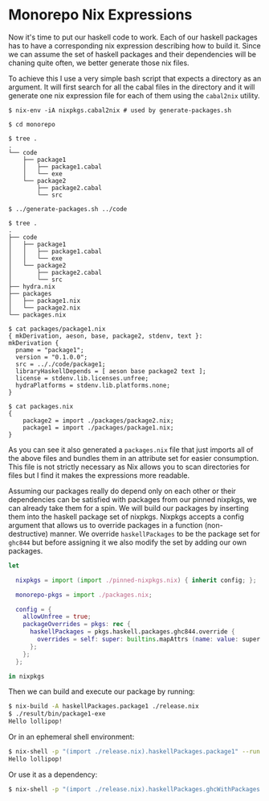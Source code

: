 
# Monorepo Nix Expressions

Now it's time to put our haskell code to work.
Each of our haskell packages has to have a corresponding nix expression describing how to build it.
Since we can assume the set of haskell packages and their dependencies will be chaning quite often, we better
generate those nix files.

To achieve this I use a very simple bash script that expects a directory as an argument.
It will first search for all the cabal files in the directory and it will generate one nix expression file for each of them using the `cabal2nix` utility.

```
$ nix-env -iA nixpkgs.cabal2nix # used by generate-packages.sh

$ cd monorepo

$ tree .
.
└── code
    ├── package1
    │   ├── package1.cabal
    │   └── exe
    └── package2
        ├── package2.cabal
        └── src

$ ../generate-packages.sh ../code

$ tree .
.
├── code
│   ├── package1
│   │   ├── package1.cabal
│   │   └── exe
│   └── package2
│       ├── package2.cabal
│       └── src
├── hydra.nix
├── packages
│   ├── package1.nix
│   └── package2.nix
└── packages.nix

$ cat packages/package1.nix
{ mkDerivation, aeson, base, package2, stdenv, text }:
mkDerivation {
  pname = "package1";
  version = "0.1.0.0";
  src = .././code/package1;
  libraryHaskellDepends = [ aeson base package2 text ];
  license = stdenv.lib.licenses.unfree;
  hydraPlatforms = stdenv.lib.platforms.none;
}

$ cat packages.nix
{
    package2 = import ./packages/package2.nix;
    package1 = import ./packages/package1.nix;
}
```

As you can see it also generated a `packages.nix` file that just imports all of the above files and bundles them in an attribute set for easier consumption.
This file is not strictly necessary as Nix allows you to scan directories for files but I find it makes the expressions more readable.

Assuming our packages really do depend only on each other or their dependencies can be satisfied with packages from our pinned nixpkgs, we can already take them for a spin.
We will build our packages by inserting them into the haskell package set of nixpkgs.
Nixpkgs accepts a config argument that allows us to override packages in a function (non-destructive) manner.
We override `haskellPackages` to be the package set for `ghc844` but before assigning it we also modify the set by adding our own packages.

```nix
let

  nixpkgs = import (import ./pinned-nixpkgs.nix) { inherit config; };

  monorepo-pkgs = import ./packages.nix;

  config = {
    allowUnfree = true;
    packageOverrides = pkgs: rec {
      haskellPackages = pkgs.haskell.packages.ghc844.override {
        overrides = self: super: builtins.mapAttrs (name: value: super.callPackage value {}) monorepo-pkgs;
      };
    };
  };

in nixpkgs
```

Then we can build and execute our package by running:

```bash
$ nix-build -A haskellPackages.package1 ./release.nix
$ ./result/bin/package1-exe
Hello lollipop!
```

Or in an ephemeral shell environment:

```bash
$ nix-shell -p "(import ./release.nix).haskellPackages.package1" --run "package1-exe"
Hello lollipop!
```

Or use it as a dependency:

```bash
$ nix-shell -p "(import ./release.nix).haskellPackages.ghcWithPackages (pkgs: [ pkgs.package1 ])"
```
